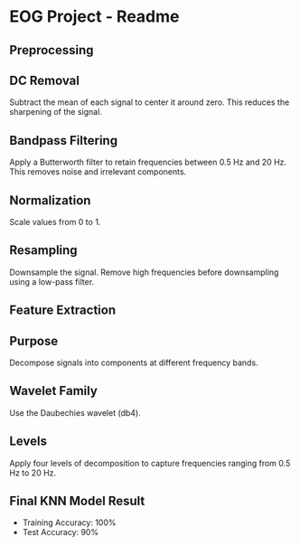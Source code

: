 # EOG Project - Readme

## Preprocessing

## DC Removal
Subtract the mean of each signal to center it around zero. This reduces the sharpening of the signal.

## Bandpass Filtering
Apply a Butterworth filter to retain frequencies between 0.5 Hz and 20 Hz. This removes noise and irrelevant components.

## Normalization
Scale values from 0 to 1.

## Resampling
Downsample the signal. Remove high frequencies before downsampling using a low-pass filter.

## Feature Extraction

## Purpose
Decompose signals into components at different frequency bands.

## Wavelet Family
Use the Daubechies wavelet (db4).

## Levels
Apply four levels of decomposition to capture frequencies ranging from 0.5 Hz to 20 Hz.

## Final KNN Model Result

- Training Accuracy: 100%
- Test Accuracy: 90%

